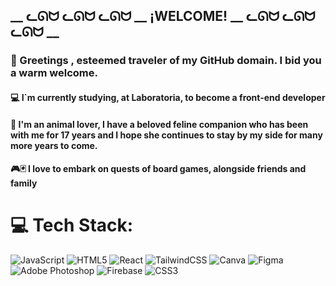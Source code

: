   ## __ ᓚᘏᗢ ᓚᘏᗢ ᓚᘏᗢ __ ¡WELCOME! __ ᓚᘏᗢ ᓚᘏᗢ ᓚᘏᗢ __

### 👋 Greetings , esteemed traveler of my GitHub domain. I bid you a warm welcome. 
####   💻 I`m currently studying, at Laboratoria, to become a front-end developer
####   🐾 I'm an animal lover, I have a beloved feline companion who has been with me for 17 years and I hope she continues to stay by my side for many more years to come.
#### 🎮🃏 I love to embark on quests of board games, alongside friends and family


# 💻 Tech Stack:
![JavaScript](https://img.shields.io/badge/javascript-%23323330.svg?style=plastic&logo=javascript&logoColor=%23F7DF1E) ![HTML5](https://img.shields.io/badge/html5-%23E34F26.svg?style=plastic&logo=html5&logoColor=white) ![React](https://img.shields.io/badge/react-%2320232a.svg?style=plastic&logo=react&logoColor=%2361DAFB) ![TailwindCSS](https://img.shields.io/badge/tailwindcss-%2338B2AC.svg?style=plastic&logo=tailwind-css&logoColor=white) ![Canva](https://img.shields.io/badge/Canva-%2300C4CC.svg?style=plastic&logo=Canva&logoColor=white) 	![Figma](https://img.shields.io/badge/figma-%23F24E1E.svg?style=plastic&logo=figma&logoColor=white) ![Adobe Photoshop](https://img.shields.io/badge/adobephotoshop-%2331A8FF.svg?style=plastic&logo=adobephotoshop&logoColor=white) ![Firebase](https://img.shields.io/badge/firebase-%23039BE5.svg?style=plastic&logo=firebase) ![CSS3](https://img.shields.io/badge/css3-%231572B6.svg?style=plastic&logo=css3&logoColor=white)
